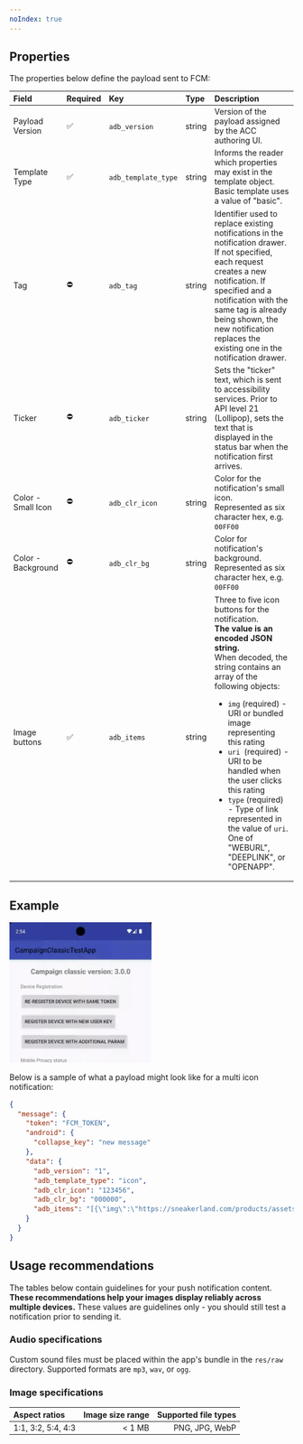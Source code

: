 ```yaml
---
noIndex: true
---
```


<Variant platform="fcm" template="multi-icon" repeat="13" />

## Properties

The properties below define the payload sent to FCM:

| **Field** | **Required** | **Key** | **Type** | **Description** |
| :-------- | :----------- | :------ | :------- | :-------------- |
| Payload Version | ✅ | `adb_version` | string | Version of the payload assigned by the ACC authoring UI. |
| Template Type | ✅ | `adb_template_type` | string | Informs the reader which properties may exist in the template object.<br />Basic template uses a value of "basic". |
| Tag | ⛔️ | `adb_tag` | string | Identifier used to replace existing notifications in the notification drawer. If not specified, each request creates a new notification. If specified and a notification with the same tag is already being shown, the new notification replaces the existing one in the notification drawer. |
| Ticker | ⛔️ | `adb_ticker` | string | Sets the "ticker" text, which is sent to accessibility services. Prior to API level 21 (Lollipop), sets the text that is displayed in the status bar when the notification first arrives. |
| Color - Small Icon | ⛔️ | `adb_clr_icon` | string | Color for the notification's small icon.<br />Represented as six character hex, e.g. `00FF00` |
| Color - Background | ⛔️ | `adb_clr_bg` | string | Color for notification's background.<br />Represented as six character hex, e.g. `00FF00` |
| Image buttons | ✅ | `adb_items` | string | Three to five icon buttons for the notification.<br />**The value is an encoded JSON string.**<br /> When decoded, the string contains an array of the following objects:<br /><ul><li>`img` (required) - URI or bundled image representing this rating</li><li>`uri `(required) - URI to be handled when the user clicks this rating</li><li>`type` (required) - Type of link represented in the value of  `uri`.<br />One of "WEBURL", "DEEPLINK", or "OPENAPP". </li></ul> |

## Example

<img src="./../assets/multi_icon.gif" width="50%" height="50%"/>

Below is a sample of what a payload might look like for a multi icon notification:

```json
{
  "message": {
    "token": "FCM_TOKEN",
    "android": {
      "collapse_key": "new message"
    },
    "data": {
      "adb_version": "1",
      "adb_template_type": "icon",
      "adb_clr_icon": "123456",
      "adb_clr_bg": "000000",
      "adb_items": "[{\"img\":\"https://sneakerland.com/products/assets/shoe1.png\",\"uri\":\"myapp://chooseShoeType/shoe1\",\"type\":\"DEEPLINK\"},{\"img\":\"https://sneakerland.com/products/assets/shoe2.png\",\"uri\":\"myapp://chooseShoeType/shoe2\",\"type\":\"DEEPLINK\"},{\"img\":\"https://sneakerland.com/products/assets/shoe3.png\",\"uri\":\"myapp://chooseShoeType/shoe3\",\"type\":\"DEEPLINK\"},{\"img\":\"https://sneakerland.com/products/assets/shoe4.png\",\"uri\":\"myapp://chooseShoeType/shoe4\",\"type\":\"DEEPLINK\"},{\"img\":\"https://sneakerland.com/products/assets/shoe5.png\",\"uri\":\"myapp://chooseShoeType/shoe5\",\"type\":\"DEEPLINK\"}]"
    }
  }
}
```

## Usage recommendations

The tables below contain guidelines for your push notification content. **These recommendations help your images display reliably across multiple devices.** These values are guidelines only - you should still test a notification prior to sending it.

### Audio specifications

Custom sound files must be placed within the app's bundle in the `res/raw` directory. Supported formats are `mp3`, `wav`, or `ogg`.

### Image specifications

| **Aspect ratios** | **Image size range** | **Supported file types** |
| :-------- | -----------: | ------: |
| 1:1, 3:2, 5:4, 4:3 | < 1 MB | PNG, JPG, WebP |
